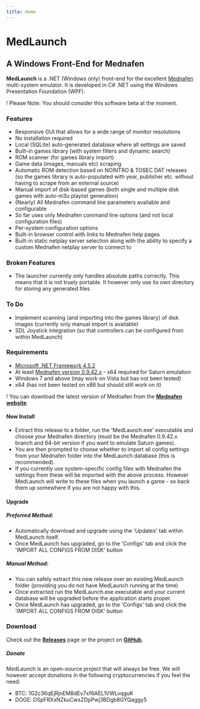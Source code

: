 ```yaml
---
title: Home
---
```


# MedLaunch
## A Windows Front-End for Mednafen

**MedLaunch** is a .NET (Windows only) front-end for the excellent [Mednafen](http://mednafen.fobby.net/) multi-system emulator. It is developed in C# .NET using the Windows Presentation Foundation (WPF). 

! Please Note: You should consider this software beta at the moment.

### Features
* Responsive GUI that allows for a wide range of monitor resolutions
* No installation required
* Local (SQLite) auto-generated database where all settings are saved
* Built-in games library (with system filters and dynamic search)
* ROM scanner (for games library import)
* Game data (images, manuals etc) scraping
* Automatic ROM detection based on NOINTRO & TOSEC DAT releases (so the games library is auto-populated with year, publisher etc. without having to scrape from an external source)
* Manual import of disk-based games (both single and multiple disk games with auto-m3u playlist generation)
* (Nearly) All Mednafen command line parameters available and configurable
* So far uses only Mednafen command line options (and not local configuration files)
* Per-system configuration options
* Built-in browser control with links to Mednafen help pages
* Built-in static netplay server selection along with the ability to specify a custom Mednafen netplay server to connect to

### Broken Features
* The launcher currently only handles absolute paths correctly. This means that it is not truely portable. It however only use its own directory for storing any generated files

### To Do
* Implement scanning (and importing into the games library) of disk images (currently only manual import is available)
* SDL Joystick integration (so that controllers can be configured from within MedLaunch)

### Requirements
* [Microsoft .NET Framework 4.5.2](https://www.microsoft.com/en-gb/download/details.aspx?id=42643)
* At least [Mednafen version 0.9.42.x](http://mednafen.fobby.net/releases/) - x64 required for Saturn emulation
* Windows 7 and above (may work on Vista but has not been tested)
* x64 (has not been tested on x86 but should still work on it)

! You can download the latest version of Mednafen from the [**Mednafen website**](http://mednafen.fobby.net/releases/).

#### New Install
* Extract this release to a folder, run the 'MedLaunch.exe' executable and choose your Mednafen directory (must be the Mednafen 0.9.42.x branch and 64-bit version if you want to emulate Saturn games). 
* You are then prompted to choose whether to import all config settings from your Mednafen folder into the MedLaunch database (this is recommended).
* If you currently use system-specific config files with Mednafen the settings from these will be imported with the above process. However MedLaunch will write to these files when you launch a game - so back them up somewhere if you are not happy with this.

#### Upgrade
##### Preferred Method: 
* Automatically download and upgrade using the 'Updates' tab within MedLaunch itself.
* Once MedLaunch has upgraded, go to the 'Configs' tab and click the 'IMPORT ALL CONFIGS FROM DISK' button

##### Manual Method: 
* You can safely extract this new release over an existing MedLaunch folder (providing you do not have MedLaunch running at the time) 
* Once extracted run the MedLaunch.exe executable and your current database will be upgraded before the application starts proper.
* Once MedLaunch has upgraded, go to the 'Configs' tab and click the 'IMPORT ALL CONFIGS FROM DISK' button

### Download
Check out the [**Releases**](http://medlaunch.asnitech.co.uk/releases) page or the project on [**GitHub**](https://github.com/Asnivor/MedLaunch).


##### Donate
MedLaunch is an open-source project that will always be free. 
We will however accept donations in the following cryptocurrencies if you feel the need:
* BTC:    1G2c36qEjRjnEM8dEv7xf6AEL1VWLvqguK
* DOGE:   DSpFRXxNZkuCwsZDpPwj3BDgb8GYQaggy5

